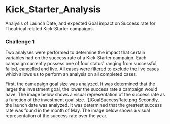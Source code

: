 # Kick_Starter_Analysis
Analysis of Launch Date, and expected Goal impact on Success rate for Theatrical related Kick-Starter campaigns.  
### Challenge 1 
Two analyses were performed to determine the impact that certain variables had on the success rate of a Kick-Starter campaign. Each campaign currently possess one of four status' ranging from successful, failed, cancelled and live. All cases were filtered to exclude the live cases which allows us to perform an analysis on all completed cases. 

First, the camapaign goal size was analyzed. It was determined that the larger the investment goal, the lower the success rate a campaign would have. The image below shows a visual representation of the success rate as a function of the investment goal size. 
![]GoalSuccessRate.png
Secondly, the launch date was analyzed. It was determined that the greatest success rate was found in the month of May. The image below shows a visual representation of the success rate over the year. 
